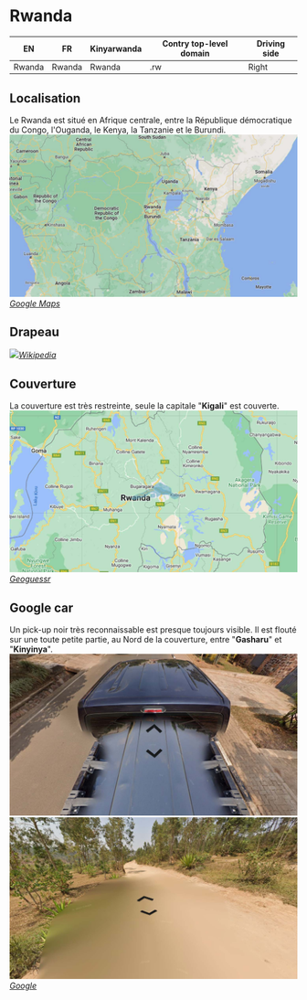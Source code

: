 # Rwanda

EN | FR | Kinyarwanda | Contry top-level domain | Driving side
--- | --- | --- | --- | ---
Rwanda | Rwanda | Rwanda  | .rw | Right

## Localisation

Le Rwanda est situé en Afrique centrale, entre la République démocratique du Congo, l'Ouganda, le Kenya, la Tanzanie et le Burundi.  
<img src="src/rw001.jpg" width="640">
*[Google Maps](https://www.google.com/maps)*

## Drapeau

<img src="https://upload.wikimedia.org/wikipedia/commons/thumb/1/17/Flag_of_Rwanda.svg/1280px-Flag_of_Rwanda.svg.png" width="640">*[Wikipedia](https://en.wikipedia.org/wiki/Rwanda)*

## Couverture
  
La couverture est très restreinte, seule la capitale "**Kigali**" est couverte.
<img src="src/rw002.jpg" width="640">
*[Geoguessr](https://www.geoguessr.com/)*

## Google car

Un pick-up noir très reconnaissable est presque toujours visible. Il est flouté sur une toute petite partie, au Nord de la couverture, entre "**Gasharu**" et "**Kinyinya**".  
<img src="src/rw003.jpg" width="640">
<img src="src/rw004.jpg" width="640">
*[Google](https://earth.google.com/web)*
